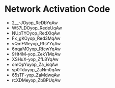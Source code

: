 # Network Activation Code
* 2__-JOyop_ReDbYqAw
* W57LDOyop_RedeUqAw
* NUpTYOyop_RedXIqAw
* Fx_gKOyop_Red3MqAw
* vQmFWeyop_RfsYYqAw
* 6nqaMOyop_RfcwYqAw
* 9Ht4M-yop_ZekYMqAw
* XSHuX-yop_ZfL8YqAw
* omOpYuyop_Za_isqAw
* sp0Tduyop_ZaNm0qAw
* 65sTF-yop_ZaMdwqAw
* rcXDMeyop_ZbBPUqAw